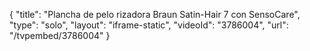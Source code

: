 {
    "title": "Plancha de pelo rizadora Braun Satin-Hair 7 con SensoCare",
    "type": "solo",
    "layout": "iframe-static",
    "videoId": "3786004",
    "url": "\/tvpembed\/3786004"
}